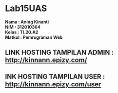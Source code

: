 # Lab15UAS

**Nama : Aning Kinanti** <br>
**NIM : 312010364** <br>
**Kelas : TI.20.A2** <br>
**Matkul : Pemrograman Web** <br>

## LINK HOSTING TAMPILAN ADMIN : http://kinnann.epizy.com/
## INK HOSTING TAMPILAN USER : http://kinnann.epizy.com/user